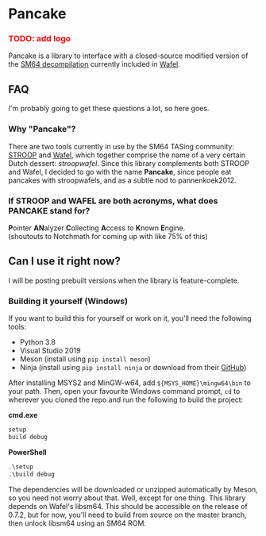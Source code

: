 # Pancake

<h3 style="color: red">TODO: add logo</h3>

Pancake is a library to interface with a closed-source modified version of the [SM64 decompilation](https://github.com/n64decomp/sm64) currently included in [Wafel](https://github.com/branpk/wafel).

## FAQ
I'm probably going to get these questions a lot, so here goes.
### Why "Pancake"?
There are two tools currently in use by the SM64 TASing community: 
[STROOP](https://github.com/SM64-TAS-ABC/STROOP) and 
[Wafel](https://github.com/branpk/wafel), which together comprise the name of a
very certain Dutch dessert: *stroopwafel*. Since this library complements both STROOP and Wafel, I decided to go with the name **Pancake**, since people eat pancakes with stroopwafels, and as a subtle nod to pannenkoek2012.
### If STROOP and WAFEL are both acronyms, what does PANCAKE stand for?
**P**ointer **AN**alyzer **C**ollecting **A**ccess to **K**nown **E**ngine.  
(shoutouts to Notchmath for coming up with like 75% of this)

## Can I use it right now?
I will be posting prebuilt versions when the library is feature-complete. 

### Building it yourself (Windows)
If you want to build this for yourself or work on it, you'll need the following tools:

- Python 3.8
- Visual Studio 2019
- Meson (install using `pip install meson`)
- Ninja (install using `pip install ninja` or download from their [GitHub](https://github.com/ninja-build/ninja/releases/tag/v1.10.2))

After installing MSYS2 and MinGW-w64, add `${MSYS_HOME}\mingw64\bin` to your path. Then, open your favourite Windows command prompt, `cd` to wherever you cloned the repo and run the following to build the project:

**cmd.exe**
```bat
setup
build debug
```
**PowerShell**
```ps
.\setup
.\build debug
```
The dependencies will be downloaded or unzipped automatically by Meson, so you need not worry about that. Well, except for one thing. This library depends on Wafel's libsm64. This should be accessible on the release of 0.7.2, but for now, you'll need to build from source on the master branch, then unlock libsm64 using an SM64 ROM.